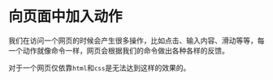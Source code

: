 # 向页面中加入动作

我们在访问一个网页的时候会产生很多操作，比如点击、输入内容、滑动等等，每一个动作就像命令一样，网页会根据我们的命令做出各种各样的反馈。

对于一个网页仅依靠`html`和`css`是无法达到这样的效果的。